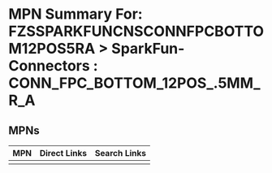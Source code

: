 



# MPN Summary For: FZSSPARKFUNCNSCONNFPCBOTTOM12POS5RA > SparkFun-Connectors : CONN_FPC_BOTTOM_12POS_.5MM_R_A

## MPNs
  

|MPN|Direct Links|Search Links|
| :--- | :--- | :--- |
||||
